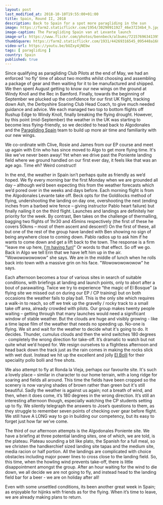 ```yaml
---
layout: post
last_modified_at: 2018-10-10T19:55:00+01:00
title: Spain, Round II, 2018
description: Back to Spain for a spot more paragliding in the sun
image: https://farm2.staticflickr.com/1954/30290911927_46e37234b4_h.jpg
image-caption: The Paragliding Spain van at Levante launch
image-url: https://www.flickr.com/photos/bennbeck/albums/72157696341395200
thumbSquare: https://farm2.staticflickr.com/1931/44269316545_095448a168_q.jpg
video-url: https://youtu.be/bUZxy4jNEbw
tags: [ paragliding ]
country: Spain
published: true
---
```


Since qualifying as paragliding Club Pilots at the end of May, we had an enforced 'no fly' time of about two months whilst choosing and assembling a package of gear and then waiting for it to be manufactured and shipped.
We then spent August getting to know our new wings on the ground at Windy Knoll and the Rec in Bamford. Finally, towards the beginning of September we plucked up the confidence for our first UK flight, tracking down Ash,
the Derbyshire Soaring Club Head Coach, to give much needed guidance and advice. We each managed two top to bottom flights off Rushup Edge to Windy Knoll, finally breaking the flying drought. However, by this point (mid-September)
the weather in the UK was starting to become less flying-friendly, so we decided to head back to Algodonales and the [Paragliding Spain](https://www.paraglidingspain.co.uk/) team to build up more air time and familiarity with our new wings. 

We co-ordinate with Clive, Rosie and James from our EP course and meet up again with Erin who has since moved to Algo to get more flying time. It's like we've never been away! Yet when we drive past the Poniente landing
field where we ground handled on our first ever day, it feels like that was an age ago. Time eh? Weird construct!

In the end, the weather in Spain isn’t perhaps quite as friendly as we’d hoped. We fly every morning bar the first Monday when we are grounded all day – although we’d been expecting this from the weather forecasts which
we’d pored over in the weeks and days before. Each morning flight is from the Algodonales Levante take off. Beck opts for the Goldilocks method of flying, undershooting the landing on day one, overshooting the next
(ending inches from a barbed wire fence – giving instructor Pablo heart failure) but finally nailing it on the third flight. Launches and landings are definitely her priority for the week. By contrast, Ben takes on the
challenge of thermalling, bagging two flights of 1hr30 and 45mins respectively (the first of these he covers 50kms – most of them ascent and descent!) On the first of these, all but one of the rest of the group have landed
with Ben showing no sign of being anywhere close to coming down. Pablo radios up to ask him if he wants to come down and get a lift back to the town. The response is a firm "leave me up here, [I'm having fun!](https://ayvri.com/scene/pmkeo0v7jx/cjmam7jbi00033b6c707ck1l8)" 
Or words to that effect. So off we go. Back in Algo we tell Erin that we have left him up in the air. "Wowowowowowow" she says. We are in the middle of lunch when he rolls back into town with a massive grin on his face. "Wowowowowowow" he says. 

Each afternoon becomes a tour of various sites in search of suitable conditions, with briefings at landing and launch points, only to abort after a bout of parawaiting. Twice we try to experience “the magic of El Bosque” 
(a flying site we missed out on during our EP / CP training) but on both occasions the weather fails to play ball. This is the only site which requires a walk-in to reach, so off we trek up the gravelly / rocky track to a
small take off area, already crowded with pilots. Our group makes twenty people waiting – getting through that many launches would need a significant window of stable weather. But the clouds are huge and visibly growing -
like a time lapse film of the weather that needs no speeding up. No-one is flying. We sit and wait for the weather to decide what it's going to do. It decides. Thunder, cumulus clouds and then the wind switches 180 degrees -
completely the wrong direction for take-off. It’s dramatic to watch but not quite what we’d hoped for. We resign ourselves to a flightless afternoon and head back down the track just as the rain comes in making the rocks slick
with wet dust. Instead we hit up the excellent and jolly [El Bolli](https://www.tripadvisor.es/Restaurant_Review-g778074-d7078006-Reviews-El_Boli-Algodonales_Province_of_Cadiz_Andalucia.html) for their speciality pollo bolli and free shots.

We also attempt to fly at Ronda la Vieja, perhaps our favourite site. It's such a lovely place – similar in character to our home terrain, with a long ridge for soaring and fields all around. This time the fields have been
cropped so the scenery is now varying shades of brown rather than green but it's still beautiful. Sadly the weather is against us again; not a breath of wind, and then, when it does come, it’s 180 degrees in the wrong direction.
It’s still an interesting afternoon though, especially watching the CP students setting up to fly. We silently telegraph the answers to Jose’s questions to them, as they struggle to remember seven points of checking over gear before flight.
We still have A LONG way to go in building our competency, but its easy to forget just how far we’ve come.  

The third of our afternoon attempts is the Algodonales Poniente site. We have a briefing at three potential landing sites, one of which, we are told, is the plateau. Plateau sounding a bit like plato, the Spanish for a full meal,
so we christen the handkerchief sized landing site tapas and the medium site, media racion or half portion. All the landings are complicated with choice obstacles including major power lines to cross close to the landing field.
So, this time, when the howling wind prevents take-off, there is little disappointment amongst the group. After an hour waiting for the wind to die down, we all decide we are not going to fly, and instead head to the landing field
bar for a beer - we are on holiday after all! 

Even with some unsettled conditions, its been another great week in Spain; as enjoyable for hijinks with friends as for the flying. When it’s time to leave, we are already making plans to return.
